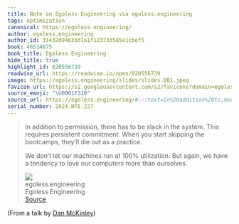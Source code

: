 ```yaml
---
title: Note on Egoless Engineering via egoless.engineering
tags: optimization
canonical: https://egoless.engineering/
author: egoless.engineering
author_id: 31432d94633d1a1f123733585e1cbef5
book: 46514675
book_title: Egoless Engineering
hide_title: true
highlight_id: 820556739
readwise_url: https://readwise.io/open/820556739
image: https://egoless.engineering/slides/slides.001.jpeg
favicon_url: https://s2.googleusercontent.com/s2/favicons?domain=egoless.engineering
source_emoji: "\U0001F310"
source_url: https://egoless.engineering/#:~:text=In%20addition%20to,more%20than%20ourselves.
serial_number: 2024.NTE.227
---
```

> In addition to permission, there has to be slack in the system. This requires persistent commitment.
> When you start skipping the bootcamps, they’ll die out as a practice.
> 
> We don’t let our machines run at 100% utilization. But again, we have a tendency to love our computers more than ourselves.
> <div class="quoteback-footer"><div class="quoteback-avatar"><img class="mini-favicon" src="https://s2.googleusercontent.com/s2/favicons?domain=egoless.engineering"></div><div class="quoteback-metadata"><div class="metadata-inner"><span style="display:none">FROM:</span><div aria-label="egoless.engineering" class="quoteback-author"> egoless.engineering</div><div aria-label="Egoless Engineering" class="quoteback-title"> Egoless Engineering</div></div></div><div class="quoteback-backlink"><a target="_blank" aria-label="go to the full text of this quotation" rel="noopener" href="https://egoless.engineering/#:~:text=In%20addition%20to,more%20than%20ourselves." class="quoteback-arrow"> Source</a></div></div>

(From a talk by [Dan McKinley](https://mcfunley.com/))